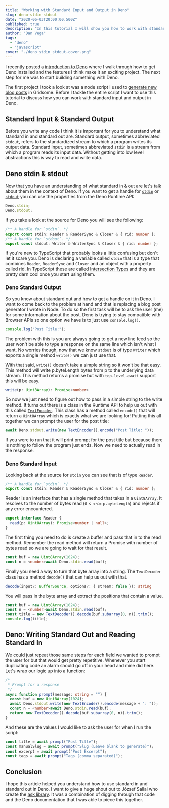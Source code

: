 ```yaml
---
title: "Working with Standard Input and Output in Deno"
slug: deno-stdin-stdout
date: "2020-06-03T20:00:00.500Z"
published: true
description: "In this tutorial I will show you how to work with standard input and output in Deno."
author: "Dan Vega"
tags:
  - "deno"
  - "javascript"
cover: "./deno_stdin_stdout-cover.png"
---
```


I recently posted a [introduction to Deno](https://www.danvega.dev/blog/2020/05/29/hello-deno/) where I walk through how to get Deno installed and the features I think make it an exciting project. The next step for me was to start building something with Deno.

The first project I took a look at was a node script I used to [generate new blog posts](https://www.danvega.dev/blog/2019/04/23/gridsome-blog-post-generator/) in Gridsome. Before I tackle the entire script I want to use this tutorial to discuss how you can work with standard input and output in Deno.

## Standard Input & Standard Output

Before you write any code I think it is important for you to understand what standard in and standard out are. Standard output, sometimes abbreviated `stdout`, refers to the standardized stream to which a program writes its output data. Standard input, sometimes abbreviated `stdin` is a stream from which a program reads its input data. Without getting into low level abstractions this is way to read and write data.

## Deno stdin & stdout

Now that you have an understanding of what standard in & out are let's talk about them in the context of Deno. If you want to get a handle for [`stdin`](https://doc.deno.land/https/github.com/denoland/deno/releases/latest/download/lib.deno.d.ts#Deno.stdin) or [`stdout`](https://doc.deno.land/https/github.com/denoland/deno/releases/latest/download/lib.deno.d.ts#Deno.stdout) you can use the properties from the Deno Runtime API:

```ts
Deno.stdin;
Deno.stdout;
```

If you take a look at the source for Deno you will see the following:

```ts
/** A handle for `stdin`. */
export const stdin: Reader & ReaderSync & Closer & { rid: number };
/** A handle for `stdout`. */
export const stdout: Writer & WriterSync & Closer & { rid: number };
```

If you're new to TypeScript that probably looks a little confusing but don't let it scare you. Deno is declaring a variable called `stdin` that is a type that combines `Reader`, `ReaderSync` and `Closer` and an object with a property called rid. In TypeScript these are called [Intersection Types](https://www.typescriptlang.org/docs/handbook/advanced-types.html#intersection-types) and they are pretty darn cool once you start using them.

### Deno Standard Output

So you know about standard out and how to get a handle on it in Deno. I want to come back to the problem at hand and that is replacing a blog post generator I wrote in Node. To do so the first task will be to ask the user (me) for some information about the post. Deno is trying to stay compatible with Browser APIs so one option we have is to just use `console.log()`.

```js
console.log("Post Title:");
```

The problem with this is you are always going to get a new line feed so the user won't be able to type a response on the same line which isn't what I want. No worries though, now that we know `stdout` is of type `Writer` which exports a single method `write()` we can just use that.

With that said, `write()` doesn't take a simple string so it won't be that easy. This method will write p.byteLength bytes from p to the underlying data stream. This method returns a promise but with `top-level-await` support this will be easy.

```ts
write(p: Uint8Array): Promise<number>
```

So now we just need to figure out how to pass in a simple string to the write method. It turns out there is a class in the Runtime API to help us out with this called [`TextEncoder`](https://doc.deno.land/https/github.com/denoland/deno/releases/latest/download/lib.deno.d.ts#TextEncoder). This class has a method called `encode()` that will return a `Uint8Array` which is exactly what we are looking for! Putting this all together we can prompt the user for the post title:

```ts
await Deno.stdout.write(new TextEncoder().encode("Post Title: "));
```

If you were to run that it will print prompt for the post title but because there is nothing to follow the program just ends. Now we need to actually read in the response.

### Deno Standard Input

Looking back at the source for `stdin` you can see that is of type `Reader`.

```ts
/** A handle for `stdin`. */
export const stdin: Reader & ReaderSync & Closer & { rid: number };
```

Reader is an interface that has a single method that takes in a `Uint8Array`. It resolves to the number of bytes read (`0` < `n` <= `p.byteLength`) and rejects if any error encountered.

```ts
export interface Reader {
  read(p: Uint8Array): Promise<number | null>;
}
```

The first thing you need to do is create a buffer and pass that in to the read method. Remember the read method will return a Promise with number of bytes read so we are going to wait for that result.

```ts
const buf = new Uint8Array(1024);
const n = <number>await Deno.stdin.read(buf);
```

Finally you need a way to turn that byte array into a string. The `TextDecoder` class has a method `decode()` that can help us out with that.

```ts
decode(input?: BufferSource, options?: { stream: false }): string
```

You will pass in the byte array and extract the positions that contain a value.

```ts
const buf = new Uint8Array(1024);
const n = <number>await Deno.stdin.read(buf);
const title = new TextDecoder().decode(buf.subarray(0, n)).trim();
console.log(title);
```

## Deno: Writing Standard Out and Reading Standard In

We could just repeat those same steps for each field we wanted to prompt the user for but that would get pretty repetitive. Whenever you start duplicating code an alarm should go off in your head and mine did here. Let's wrap our logic up into a function:

```ts
/*
 * Prompt for a response
 */
async function prompt(message: string = "") {
  const buf = new Uint8Array(1024);
  await Deno.stdout.write(new TextEncoder().encode(message + ": "));
  const n = <number>await Deno.stdin.read(buf);
  return new TextDecoder().decode(buf.subarray(0, n)).trim();
}
```

And these are the values I would like to ask the user for when I run the script:

```js
const title = await prompt("Post Title");
const manualSlug = await prompt("Slug (Leave blank to generate)");
const excerpt = await prompt("Post Excerpt");
const tags = await prompt("Tags (comma separated)");
```

## Conclusion

I hope this article helped you understand how to use standard in and standard out in Deno. I want to give a huge shout out to József Sallai who create the [ask library](https://github.com/jozsefsallai/ask/blob/master/README.md). It was a combination of digging through that code and the Deno documentation that I was able to piece this together.
